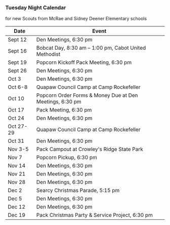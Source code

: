 ### Tuesday Night Calendar
for new Scouts from McRae and Sidney Deener Elementary schools 

Date  | Event 
----- | -----
Sept 12 | Den Meetings, 6:30 pm 
Sept 16 | Bobcat Day, 8:30 am – 1:00 pm, Cabot United Methodist 
Sept 19 | Popcorn Kickoff Pack Meeting, 6:30 pm
Sept 26 | Den Meetings, 6:30 pm
Oct 3 | Den Meetings, 6:30 pm
Oct 6-8 | Quapaw Council Camp at Camp Rockefeller
Oct 10 | Popcorn Order Forms & Money Due at Den Meetings, 6:30 pm
Oct 17 | Pack Meeting, 6:30 pm
Oct 24 | Den Meetings, 6:30 pm
Oct 27-29 | Quapaw Council Camp at Camp Rockefeller
Oct 31 | Den Meetings, 6:30 pm
Nov 3-5 | Pack Campout at Crowley's Ridge State Park
Nov 7 | Popcorn Pickup, 6:30 pm
Nov 14 | Den Meetings, 6:30 pm
Nov 21 | Den Meetings, 6:30 pm
Nov 28 | Den Meetings, 6:30 pm
Dec 2 | Searcy Christmas Parade, 5:15 pm
Dec 5 | Den Meetings, 6:30 pm
Dec 12 | Den Meetings, 6:30 pm
Dec 19 | Pack Christmas Party & Service Project, 6:30 pm
